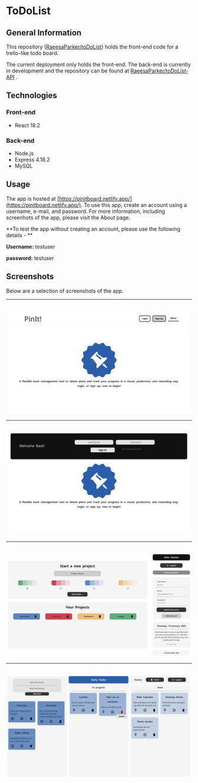 # ToDoList

## General Information
This repository ([RaeesaParker/toDoList](https://github.com/RaeesaParker/toDoList)) holds the front-end code for a trello-like todo board. 

The current deployment only holds the front-end. The back-end is currently in development and the repository can be found at [RaeesaParker/toDoList-API](https://github.com/RaeesaParker/toDoList-API) . 

## Technologies

### Front-end
- React 18.2 

### Back-end 
- Node.js
- Express 4.18.2
- MySQL 

## Usage
The app is hosted at [https://pinitboard.netlify.app/](https://pinitboard.netlify.app/). 
To use this app, create an account using a username, e-mail, and password. For more information, including screenhots of the app, please visit the About page. 

**To test the app without creating an account, please use the following details - ** 

**Username:**  testuser

**password:** testuser

## Screenshots
Below are a selection of screenshots of the app.
<br/>
<hr/>
<br/>
<img src="./src/assets/screenshots/1.png" width="700" /> 
<br/>
<hr/>
<br/>
<img src="./src/assets/screenshots/2.png" width="700"  />
<br/>
<hr/>
<br/>
<img src="./src/assets/screenshots/3.png" width="700"  /> 
<br/>
<hr/>
<br/>
<img src="./src/assets/screenshots/4.png" width="700"  />


<br> 

